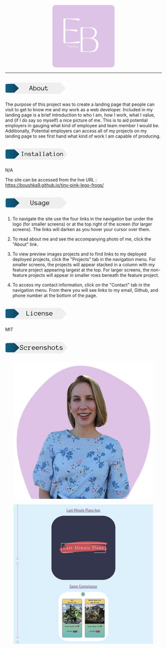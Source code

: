 <p align="center">
    <img src="./assets/images/logo.png" alt="E B logo" width=200px height=200px style="border-radius:5%">
</p>

---

## <img src="./assets/images/about.png" alt="About Header" height="40px">

The purpose of this project was to create a landing page that people can visit to get to know me and my work as a web developer. Included in my landing page is a brief introduction to who I am, how I work, what I value, and (if I do say so myself) a nice picture of me. This is to aid potential employers in gauging what kind of employee and team member I would be. Additionally, Potential employers can access all of my projects on my landing page to see first hand what kind of work I am capable of producing. 

## <img src="./assets/images/Installation.png" alt="Installation Header" height="40px">

N/A

The site can be accessed from the live URL : https://boushka9.github.io/tiny-pink-lego-frogs/


## <img src="./assets/images/usage.png" alt="Usage Header" height="40px">


1. To navigate the site use the four links in the navigation bar under the logo (for smaller screens) or at the top right of the screen (for larger screens). The links will darken as you hover your cursor over them.

2. To read about me and see the accompanying photo of me, click the "About" link.

3. To view preview images projects and to find links to my deployed deployed projects, click the "Projects" tab in the navigation menu.
For smaller screens, the projects will appear stacked in a column with my feature project appearing largest at the top.
For larger screens, the non-feature projects will appear in smaller rows beneath the feature project.

4. To access my contact information, click on the "Contact" tab in the navigation menu. From there you will see links to my email, Github, and phone number at the bottom of the page.


## <img src="./assets/images/license.png" alt="license Header" height="40px">

MIT

## <img src="./assets/images/screenshots.png" alt="screenshots Header" height="40px">

<p align="center">
    <img src="./assets/images/aboutme.png" alt="Emma's Profile Picture" width=450px style="margin: 0 0 15px 0">
    <br>
    <img src="./assets/images/projects.png" alt="Emma's Projects" width=450px style="margin: 0 0 15px 0">
</p>
